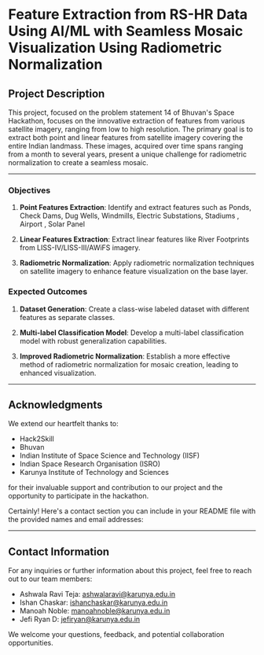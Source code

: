 # Feature Extraction from RS-HR Data Using AI/ML with Seamless Mosaic Visualization Using Radiometric Normalization

## Project Description

This project, focused  on the problem statement 14 of Bhuvan's Space Hackathon, focuses on the innovative extraction of features from various satellite imagery, ranging from low to high resolution. The primary goal is to extract both point and linear features from satellite imagery covering the entire Indian landmass. These images, acquired over time spans ranging from a month to several years, present a unique challenge for radiometric normalization to create a seamless mosaic.

---

### Objectives

1. **Point Features Extraction**: Identify and extract features such as  Ponds, Check Dams, Dug Wells, Windmills, Electric Substations, Stadiums , Airport , Solar Panel 

2. **Linear Features Extraction**: Extract linear features like River Footprints from LISS-IV/LISS-III/AWiFS imagery.

3. **Radiometric Normalization**: Apply radiometric normalization techniques on satellite imagery to enhance feature visualization on the base layer.

### Expected Outcomes

1. **Dataset Generation**: Create a class-wise labeled dataset with different features as separate classes.

2. **Multi-label Classification Model**: Develop a multi-label classification model with robust generalization capabilities.

3. **Improved Radiometric Normalization**: Establish a more effective method of radiometric normalization for mosaic creation, leading to enhanced visualization.

---

## Acknowledgments
We extend our heartfelt thanks to:
- Hack2Skill
- Bhuvan
- Indian Institute of Space Science and Technology (IISF)
- Indian Space Research Organisation (ISRO)
- Karunya Institute of Technology and Sciences

for their invaluable support and contribution to our project and the opportunity to participate in the hackathon.


Certainly! Here's a contact section you can include in your README file with the provided names and email addresses:

---

## Contact Information

For any inquiries or further information about this project, feel free to reach out to our team members:

- Ashwala Ravi Teja: ashwalaravi@karunya.edu.in
- Ishan Chaskar: ishanchaskar@karunya.edu.in
- Manoah Noble: manoahnoble@karunya.edu.in
- Jefi Ryan D: jefiryan@karunya.edu.in

We welcome your questions, feedback, and potential collaboration opportunities.

